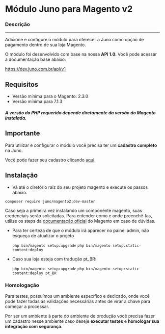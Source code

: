 # Módulo Juno para Magento v2

### Descrição 
---------------
Adicione e configure o módulo para oferecer a Juno como opção de pagamento dentro de sua loja Magento. 

O módulo foi desenvolvido com base na nossa **API 1.0**. Você pode acessar a documentação base abaixo: 

https://dev.juno.com.br/api/v1

## Requisitos

  - Versão mínima para o Magento: 2.3.0
  - Versão mínima para 7.1.3  

##### A versão do PHP requerido depende diretamente da versão do Magento instalada.  

## Importante

Para utilizar e configurar o módulo você precisa ter um **cadastro completo** na Juno. 

Você pode fazer seu cadastro clicando [aqui](https://app.juno.com.br/).

## Instalação 

- Vá até o diretório raíz do seu projeto magento e execute os passos abaixo.

`composer require juno/magento2:dev-master`

Caso seja a primeira vez instalando um componente magento, suas credenciais serão solicitadas. Para entender como e onde preenchê-las, utilize os steps da [documentação oficial](http://devdocs.magento.com/guides/v2.0/install-gde/prereq/connect-auth.html) do Magento em caso de dúvidas. 

- Para ter certeza de que o módulo irá aparecer no painel admin, não esqueça de atualizar o projeto

  `php bin/magento setup:upgrade`
  `php bin/magento setup:static-content:deploy`

- Caso sua loja esteja com tradução pt_BR: 
  
  `php bin/magento setup:upgrade`
  `php bin/magento setup:static-content:deploy pt_BR `

### Homologação

Para testes, possuímos um ambiente específico e dedicado, onde você pode fazer todas as validações necessárias antes de virar a chave para começar a processar. 

Por ser um ambiente à parte do ambiente de produção você precisa fazer um cadastro nesse ambiente caso deseje **executar testes** e **homologar sua integração com segurança**. 
